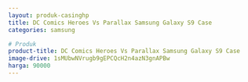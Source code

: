 ```yaml
---
layout: produk-casinghp
title: DC Comics Heroes Vs Parallax Samsung Galaxy S9 Case
categories: samsung

# Produk
product-title: DC Comics Heroes Vs Parallax Samsung Galaxy S9 Case
image-drive: 1sMUbwNVrugb9gEPCQcH2n4azN3gnAPBw
harga: 90000
---
```

